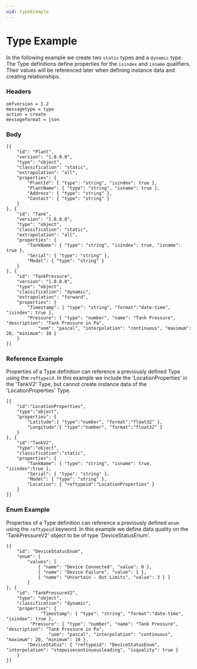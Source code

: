 ```yaml
---
uid: typeExample
---
```


# Type Example


In the following example we create two `static` types and a `dynamic` type. The Type definitions define properties for the `isindex` and `isname` qualifiers. 
Their values will be referenced later when defining instance data and creating relationships.

### Headers

    omfversion = 1.2
    messagetype = type
    action = create
    messageformat = json

### Body

    [{
        "id": "Plant",
        "version": "1.0.0.0",
        "type": "object",
        "classification": "static",
        "extrapolation": "all",
        "properties": {
            "PlantId": { "type": "string", "isindex": true },
            "PlantName": { "type": "string", "isname": true },
            "Address": { "type": "string" },
            "Contact": { "type": "string" }
        }
    }, {
        "id": "Tank",
        "version": "1.0.0.0",
        "type": "object",
        "classification": "static",
        "extrapolation": "all",
        "properties": {
            "TankName": { "type": "string", "isindex": true, "isname": true },
            "Serial": { "type": "string" }, 
            "Model": { "type": "string" }
        }
    }, {
        "id": "TankPressure",
        "version": "1.0.0.0",
        "type": "object",
        "classification": "dynamic", 
        "extrapolation": "forward",
        "properties": { 
            "Timestamp": { "type": "string", "format":"date-time", "isindex": true },
            "Pressure": { "type": "number", "name": "Tank Pressure", "description": "Tank Pressure in Pa", 
                "uom": "pascal", "interpolation": "continuous", "maximum": 20, "minimum": 10 }                    
        }
    }]


### Reference Example

Properties of a Type definition can reference a previously defined Type using the `reftypeid`.
In this example we include the \'LocationProperties\' in the 'TankV2' Type, but cannot create instance data of the 'LocationProperties' Type.

	[{  
		"id":"LocationProperties",
		"type":"object",
		"properties": { 
			"Latitude":{ "type":"number", "format":"float32" },
			"Longitude":{ "type":"number", "format":"float32" }
		}
	}, {
		"id":"TankV2",
		"type":"object",
		"classification":"static",
		"properties": { 
			"TankName": { "type": "string", "isname": true,  "isindex":true },
			"Serial": { "type": "string" },
			"Model": { "type": "string" },
			"Location": { "reftypeid":"LocationProperties" }	
		}
	}]

### Enum Example

Properties of a Type definition can reference a previously defined `enum` using the `reftypeid` keyword. 
In this example we define data quality on the 'TankPressureV2' object to be of type 'DeviceStatusEnum'.

	[{
		"id": "DeviceStatusEnum", 
		"enum": {
			"values": [
				{ "name": "Device Connected", "value": 0 },
				{ "name": "Device Failure", "value": 1 },
				{ "name": "Uncertain - Out Limits", "value": 3 } ]
			}
	}, {
		"id": "TankPressureV2",
		"type": "object",
		"classification": "dynamic",     
		"properties": {
		         "Timestamp": { "type": "string", "format":"date-time", "isindex": true },            
			 "Pressure": { "type": "number", "name": "Tank Pressure", "description": "Tank Pressure in Pa", 
			        "uom": "pascal", "interpolation": "continuous", "maximum": 20, "minimum": 10 },
			"DeviceStatus": { "reftypeid": "DeviceStatusEnum", "interpolation": "stepwisecontinuousleading", "isquality": true }
		}
	}]
